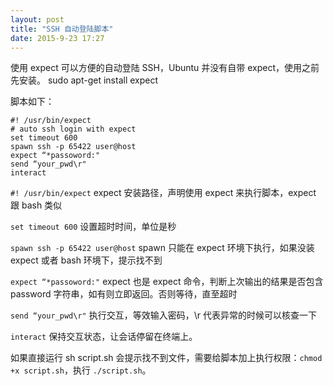 ```yaml
---
layout: post
title: "SSH 自动登陆脚本"
date: 2015-9-23 17:27
---
```

使用 expect 可以方便的自动登陆 SSH，Ubuntu 并没有自带 expect，使用之前先安装。
sudo apt-get install expect

脚本如下：
```
#! /usr/bin/expect 
# auto ssh login with expect
set timeout 600
spawn ssh -p 65422 user@host
expect “*passoword:"
send “your_pwd\r"
interact
```
`#! /usr/bin/expect`
expect 安装路径，声明使用 expect 来执行脚本，expect 跟 bash 类似

`set timeout 600`
设置超时时间，单位是秒

`spawn ssh -p 65422 user@host`
spawn 只能在 expect 环境下执行，如果没装 expect 或者 bash 环境下，提示找不到

`expect “*passoword:"`
expect 也是 expect 命令，判断上次输出的结果是否包含 password 字符串，如有则立即返回。否则等待，直至超时

`send “your_pwd\r"`
执行交互，等效输入密码，\r 代表异常的时候可以核查一下

`interact`
保持交互状态，让会话停留在终端上。

如果直接运行 sh script.sh 会提示找不到文件，需要给脚本加上执行权限：`chmod +x script.sh`，执行 `./script.sh`。